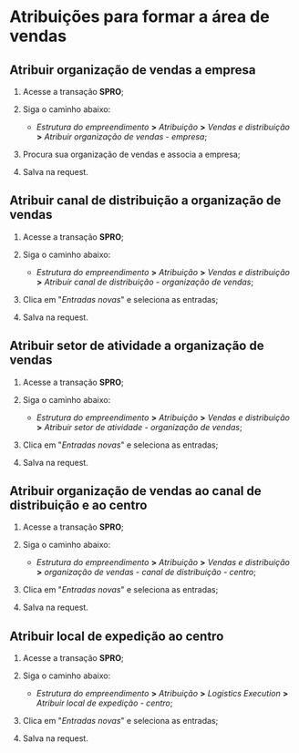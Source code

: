 # Atribuições para formar a área de vendas

## Atribuir organização de vendas a empresa

1. Acesse a transação **SPRO**;
2. Siga o caminho abaixo:

    - *Estrutura do empreendimento* **>** *Atribuição* **>** *Vendas e distribuição* **>** *Atribuir organização de vendas - empresa*;

3. Procura sua organização de vendas e associa a empresa; 
4. Salva na request.

## Atribuir canal de distribuição a organização de vendas

1. Acesse a transação **SPRO**;
2. Siga o caminho abaixo:

    - *Estrutura do empreendimento* **>** *Atribuição* **>** *Vendas e distribuição* **>** *Atribuir canal de distribuição - organização de vendas*;

3. Clica em "*Entradas novas*" e seleciona as entradas; 
4. Salva na request.

## Atribuir setor de atividade a organização de vendas

1. Acesse a transação **SPRO**;
2. Siga o caminho abaixo:

    - *Estrutura do empreendimento* **>** *Atribuição* **>** *Vendas e distribuição* **>** *Atribuir setor de atividade - organização de vendas*;

3. Clica em "*Entradas novas*" e seleciona as entradas; 
4. Salva na request.

## Atribuir organização de vendas ao canal de distribuição e ao centro

1. Acesse a transação **SPRO**;
2. Siga o caminho abaixo:

    - *Estrutura do empreendimento* **>** *Atribuição* **>** *Vendas e distribuição* **>** *organização de vendas - canal de distribuição - centro*;

3. Clica em "*Entradas novas*" e seleciona as entradas;
4. Salva na request.

## Atribuir local de expedição ao centro

1. Acesse a transação **SPRO**;
2. Siga o caminho abaixo:

    - *Estrutura do empreendimento* **>** *Atribuição* **>** *Logistics Execution* **>** *Atribuir local de expedição - centro*;

3. Clica em "*Entradas novas*" e seleciona as entradas;
4. Salva na request.



